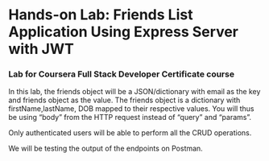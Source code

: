 # Hands-on Lab: Friends List Application Using Express Server with JWT

### Lab for Coursera Full Stack Developer Certificate course

In this lab, the friends object will be a JSON/dictionary with email as the key and friends object as the value. The friends object is a dictionary with firstName,lastName, DOB mapped to their respective values. You will thus be using “body” from the HTTP request instead of “query” and “params”.

Only authenticated users will be able to perform all the CRUD operations.

We will be testing the output of the endpoints on Postman.